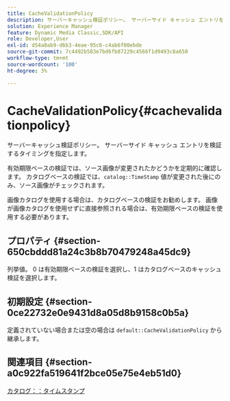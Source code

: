 ```yaml
---
title: CacheValidationPolicy
description: サーバーキャッシュ検証ポリシー。 サーバーサイド キャッシュ エントリを検証するタイミングを指定します。
solution: Experience Manager
feature: Dynamic Media Classic,SDK/API
role: Developer,User
exl-id: d54a8ab9-d6b3-4eae-95c6-c4ab6f00ebde
source-git-commit: 7c4492b583e7bd6fb87229c4566f1d9493c8a650
workflow-type: tm+mt
source-wordcount: '100'
ht-degree: 3%

---
```


# CacheValidationPolicy{#cachevalidationpolicy}

サーバーキャッシュ検証ポリシー。 サーバーサイド キャッシュ エントリを検証するタイミングを指定します。

有効期限ベースの検証では、ソース画像が変更されたかどうかを定期的に確認します。 カタログベースの検証では、`catalog::TimeStamp` 値が変更された後にのみ、ソース画像がチェックされます。

画像カタログを使用する場合は、カタログベースの検証をお勧めします。 画像が画像カタログを使用せずに直接参照される場合は、有効期限ベースの検証を使用する必要があります。

## プロパティ {#section-650cbddd81a24c3b8b70479248a45dc9}

列挙値。 0 は有効期限ベースの検証を選択し、1 はカタログベースのキャッシュ検証を選択します。

## 初期設定 {#section-0ce22732e0e9431d8a05d8b9158c0b5a}

定義されていない場合または空の場合は `default::CacheValidationPolicy` から継承します。

## 関連項目 {#section-a0c922fa519641f2bce05e75e4eb51d0}

[カタログ：：タイムスタンプ](../../../../../is-api/image-catalog/image-serving-api-ref/c-image-catalog-reference/c-image-svg-data-reference/c-svg-data-reference/r-timestamp-svg.md#reference-59a27b72f4cb4a53a3baba83214c4ded)
